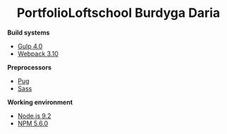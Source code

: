 <p align="center">

</p>

<h1 align="center">Portfolio<b>Loftschool </b> Burdyga Daria </h1>

<b>Build systems</b>
- [Gulp 4.0](https://gulpjs.com/)
- [Webpack 3.10](https://webpack.github.io)

<b>Preprocessors</b>

* [Pug](https://pugjs.org/)
* [Sass](http://sass-lang.com/)

<b>Working environment</b>

* [Node.js 9.2](https://nodejs.org/)
* [NPM 5.6.0](https://www.npmjs.com/)

